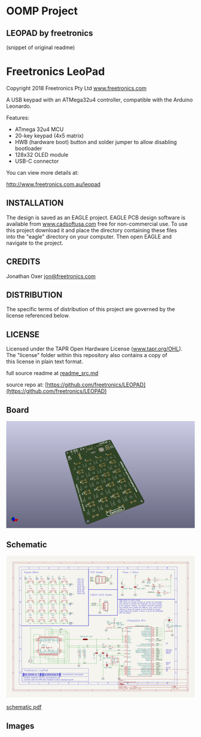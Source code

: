 # OOMP Project  
## LEOPAD  by freetronics  
  
(snippet of original readme)  
  
Freetronics LeoPad  
====================  
Copyright 2018 Freetronics Pty Ltd  www.freetronics.com    
  
A USB keypad with an ATMega32u4 controller, compatible with the Arduino  
Leonardo.  
  
Features:  
  
 * ATmega 32u4 MCU  
 * 20-key keypad (4x5 matrix)  
 * HWB (hardware boot) button and solder jumper to allow disabling bootloader  
 * 128x32 OLED module  
 * USB-C connector  
  
You can view more details at:  
  
  http://www.freetronics.com.au/leopad  
  
  
INSTALLATION  
------------  
The design is saved as an EAGLE project. EAGLE PCB design software is  
available from www.cadsoftusa.com free for non-commercial use. To use  
this project download it and place the directory containing these files  
into the "eagle" directory on your computer. Then open EAGLE and  
navigate to the project.  
  
  
CREDITS  
-------  
Jonathan Oxer jon@freetronics.com  
  
  
DISTRIBUTION  
------------  
The specific terms of distribution of this project are governed by the  
license referenced below.  
  
  
LICENSE  
-------  
Licensed under the TAPR Open Hardware License (www.tapr.org/OHL).  
The "license" folder within this repository also contains a copy of  
this license in plain text format.  
  
  full source readme at [readme_src.md](readme_src.md)  
  
source repo at: [https://github.com/freetronics/LEOPAD](https://github.com/freetronics/LEOPAD)  
## Board  
  
[![working_3d.png](working_3d_600.png)](working_3d.png)  
## Schematic  
  
[![working_schematic.png](working_schematic_600.png)](working_schematic.png)  
  
[schematic pdf](working_schematic.pdf)  
## Images  
